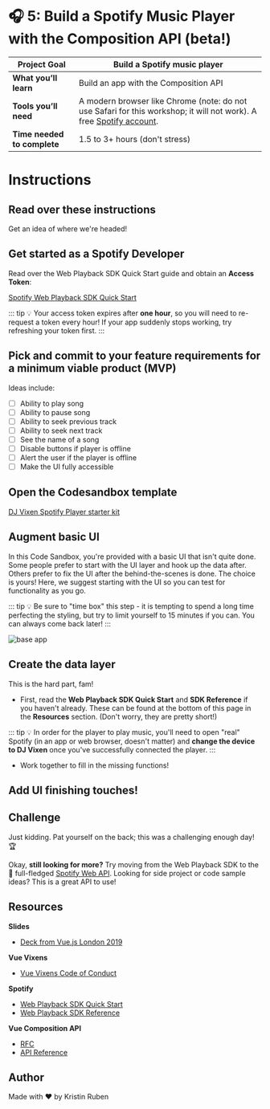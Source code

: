 # 🎧 5: Build a Spotify Music Player with the Composition API (beta!)

| **Project Goal**            | Build a Spotify music player                                                                                                                              |
| --------------------------- | --------------------------------------------------------------------------------------------------------------------------------------------------------- |
| **What you’ll learn**       | Build an app with the Composition API                                                                                                                     |
| **Tools you’ll need**       | A modern browser like Chrome (note: do not use Safari for this workshop; it will not work). A free [Spotify account](https://www.spotify.com/us/signup/). |
| **Time needed to complete** | 1.5 to 3+ hours (don't stress)                                                                                                                            |

# Instructions

## Read over these instructions

Get an idea of where we're headed!

## Get started as a Spotify Developer

Read over the Web Playback SDK Quick Start guide and obtain an **Access Token**:

[Spotify Web Playback SDK Quick Start](https://developer.spotify.com/documentation/web-playback-sdk/quick-start/)

::: tip 💡
Your access token expires after **one hour**, so you will need to re-request a token every hour! If your app suddenly stops working, try refreshing your token first.
:::

## Pick and commit to your feature requirements for a minimum viable product (MVP)

Ideas include:

-   [ ] Ability to play song
-   [ ] Ability to pause song
-   [ ] Ability to seek previous track
-   [ ] Ability to seek next track
-   [ ] See the name of a song
-   [ ] Disable buttons if player is offline
-   [ ] Alert the user if the player is offline
-   [ ] Make the UI fully accessible

## Open the Codesandbox template

[DJ Vixen Spotify Player starter kit](https://codesandbox.io/s/dj-vixen-cm00g)

## Augment basic UI

In this Code Sandbox, you're provided with a basic UI that isn't quite done. Some people prefer to start with the UI layer and hook up the data after. Others prefer to fix the UI after the behind-the-scenes is done. The choice is yours! Here, we suggest starting with the UI so you can test for functionality as you go.

::: tip 💡
Be sure to "time box" this step - it is tempting to spend a long time perfecting the styling, but try to limit yourself to 15 minutes if you can. You can always come back later!
:::

![base app](./images/mini6_1.png)

## Create the data layer

This is the hard part, fam!

-   First, read the **Web Playback SDK Quick Start** and **SDK Reference** if you haven't already. These can be found at the bottom of this page in the **Resources** section. (Don't worry, they are pretty short!)

::: tip 💡
In order for the player to play music, you'll need to open "real" Spotify (in an app or web browser, doesn't matter) and **change the device to DJ Vixen** once you've successfully connected the player.
:::

-   Work together to fill in the missing functions!

## Add UI finishing touches!

## Challenge

Just kidding. Pat yourself on the back; this was a challenging enough day! 🏆

Okay, **still looking for more?** Try moving from the Web Playback SDK to the 🥁 full-fledged [Spotify Web API](https://developer.spotify.com/documentation/web-api/). Looking for side project or code sample ideas? This is a great API to use!

## Resources

**Slides**

-   [Deck from Vue.js London 2019](https://docs.google.com/presentation/d/15aACMcHrUJWn1jpauRY3Jf6KDL2KrDWsoRAu-xqNeBg/edit?usp=sharing)

**Vue Vixens**

-   [Vue Vixens Code of Conduct](https://github.com/frontendfoxes/curriculum/blob/main/workshop/CODE_OF_CONDUCT.md)

**Spotify**

-   [Web Playback SDK Quick Start](https://developer.spotify.com/documentation/web-playback-sdk/quick-start/)
-   [Web Playback SDK Reference](https://developer.spotify.com/documentation/web-playback-sdk/reference/)

**Vue Composition API**

-   [RFC](https://vue-composition-api-rfc.netlify.com/)
-   [API Reference](https://vue-composition-api-rfc.netlify.com/api.html)

## Author

Made with ❤️ by Kristin Ruben
